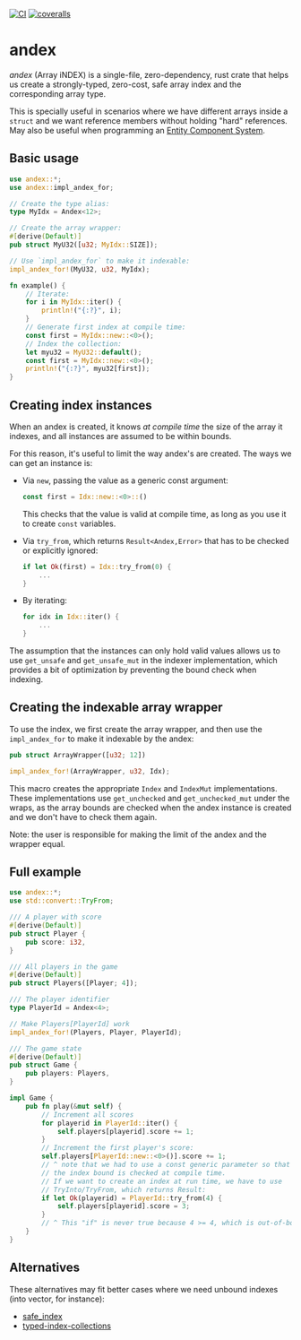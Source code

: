 [![CI](https://github.com/lpenz/andex/actions/workflows/ci.yml/badge.svg)](https://github.com/lpenz/andex/actions/workflows/ci.yml)
[![coveralls](https://coveralls.io/repos/github/lpenz/andex/badge.svg?branch=main)](https://coveralls.io/github/lpenz/andex?branch=main)

# andex

*andex* (Array iNDEX) is a single-file, zero-dependency, rust
crate that helps us create a strongly-typed, zero-cost, safe array
index and the corresponding array type.

This is specially useful in scenarios where we have different arrays
inside a `struct` and we want reference members without holding "hard"
references. May also be useful when programming an
[Entity Component System](https://en.wikipedia.org/wiki/Entity_component_system).


## Basic usage

```rust
use andex::*;
use andex::impl_andex_for;

// Create the type alias:
type MyIdx = Andex<12>;

// Create the array wrapper:
#[derive(Default)]
pub struct MyU32([u32; MyIdx::SIZE]);

// Use `impl_andex_for` to make it indexable:
impl_andex_for!(MyU32, u32, MyIdx);

fn example() {
    // Iterate:
    for i in MyIdx::iter() {
        println!("{:?}", i);
    }
    // Generate first index at compile time:
    const first = MyIdx::new::<0>();
    // Index the collection:
    let myu32 = MyU32::default();
    const first = MyIdx::new::<0>();
    println!("{:?}", myu32[first]);
}
```


## Creating index instances

When an andex is created, it knows *at compile time* the size of the
array it indexes, and all instances are assumed to be within bounds.

For this reason, it's useful to limit the way andex's are
created. The ways we can get an instance is:

- Via `new`, passing the value as a generic const argument:
  ```rust
  const first = Idx::new::<0>::()
  ```
  This checks that the value is valid at compile time, as long as you
  use it to create `const` variables.

- Via `try_from`, which returns `Result<Andex,Error>` that has to be
  checked or explicitly ignored:
  ```rust
  if let Ok(first) = Idx::try_from(0) {
      ...
  }
  ```

- By iterating:
  ```rust
  for idx in Idx::iter() {
      ...
  }
  ```

The assumption that the instances can only hold valid values allows us
to use `get_unsafe` and `get_unsafe_mut` in the indexer
implementation, which provides a bit of optimization by preventing the
bound check when indexing.


## Creating the indexable array wrapper

To use the index, we first create the array wrapper, and then use the
`impl_andex_for` to make it indexable by the andex:

```rust
pub struct ArrayWrapper([u32; 12])

impl_andex_for!(ArrayWrapper, u32, Idx);
```

This macro creates the appropriate `Index` and `IndexMut`
implementations. These implementations use `get_unchecked` and
`get_unchecked_mut` under the wraps, as the array bounds are checked
when the andex instance is created and we don't have to check them
again.

Note: the user is responsible for making the limit of the andex and
the wrapper equal.


## Full example

```rust
use andex::*;
use std::convert::TryFrom;

/// A player with score
#[derive(Default)]
pub struct Player {
    pub score: i32,
}

/// All players in the game
#[derive(Default)]
pub struct Players([Player; 4]);

/// The player identifier
type PlayerId = Andex<4>;

// Make Players[PlayerId] work
impl_andex_for!(Players, Player, PlayerId);

/// The game state
#[derive(Default)]
pub struct Game {
    pub players: Players,
}

impl Game {
    pub fn play(&mut self) {
        // Increment all scores
        for playerid in PlayerId::iter() {
            self.players[playerid].score += 1;
        }
        // Increment the first player's score:
        self.players[PlayerId::new::<0>()].score += 1;
        // ^ note that we had to use a const generic parameter so that
        // the index bound is checked at compile time.
        // If we want to create an index at run time, we have to use
        // TryInto/TryFrom, which returns Result:
        if let Ok(playerid) = PlayerId::try_from(4) {
            self.players[playerid].score = 3;
        }
        // ^ This "if" is never true because 4 >= 4, which is out-of-bounds.
    }
}
```


## Alternatives

These alternatives may fit better cases where we need unbound indexes
(into vector, for instance):

- [safe_index](https://crates.io/crates/safe_index)
- [typed-index-collections](https://crates.io/crates/typed-index-collections)

